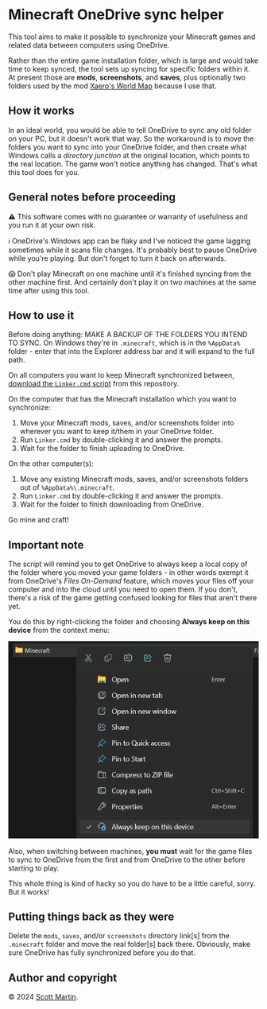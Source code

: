 # Minecraft OneDrive sync helper

This tool aims to make it possible to synchronize your Minecraft games and
related data between computers using OneDrive. 

Rather than the entire game installation folder, which is large and would take
time to keep synced, the tool sets up syncing for specific folders within it. At
present those are **mods**, **screenshots**, and **saves**, plus optionally two
folders used by the mod [Xaero's World Map](https://chocolateminecraft.com/worldmap.php)
because I use that.

## How it works
In an ideal world, you would be able to tell OneDrive to sync any old folder on
your PC, but it doesn't work that way. So the workaround is to move the folders
you want to sync into your OneDrive folder, and then create what Windows calls a
_directory junction_ at the original location, which points to the real location.
The game won't notice anything has changed. That's what this tool does for you.

## General notes before proceeding

⚠️ This software comes with no guarantee or warranty of usefulness and you run 
it at your own risk.

ℹ️ OneDrive's Windows app can be flaky and I've noticed the game lagging
sometimes while it scans file changes. It's probably best to pause OneDrive
while you're playing. But don't forget to turn it back on afterwards.

😱 Don't play Minecraft on one machine until it's finished syncing from the
other machine first. And certainly don't play it on two machines at the same
time after using this tool.

## How to use it

Before doing anything: MAKE A BACKUP OF THE FOLDERS YOU INTEND TO SYNC. On
Windows they're in `.minecraft`, which is in the `%AppData%` folder - enter that
into the Explorer address bar and it will expand to the full path.

On all computers you want to keep Minecraft synchronized between, [download the
`Linker.cmd`
script](https://raw.githubusercontent.com/scottdotjs/tools/main/minecraft-onedrive/Linker.cmd)
from this repository.

On the computer that has the Minecraft installation which you want to synchronize:

1. Move your Minecraft mods, saves, and/or screenshots folder into wherever you want to keep it/them in your OneDrive folder.
2. Run `Linker.cmd` by double-clicking it and answer the prompts.
3. Wait for the folder to finish uploading to OneDrive.

On the other computer(s):

1. Move any existing Minecraft mods, saves, and/or screenshots folders out of `%AppData%\.minecraft`.
2. Run `Linker.cmd` by double-clicking it and answer the prompts.
3. Wait for the folder to finish downloading from OneDrive.

Go mine and craft!

## Important note

The script will remind you to get OneDrive to always keep a local copy of the
folder where you moved your game folders - in other words exempt it from OneDrive's
_Files On-Demand_ feature, which moves your files off your computer and into the
cloud until you need to open them. If you don't, there's a risk of the game
getting confused looking for files that aren't there yet.

You do this by right-clicking the folder and choosing **Always keep
on this device** from the context menu:

![Screenshot of folder context menu with "Always keep on this device" selected](https://raw.githubusercontent.com/scottdotjs/tools/main/minecraft-onedrive/always_keep.png)

Also, when switching between machines, **you must** wait for the game files to
sync to OneDrive from the first and from OneDrive to the other before starting
to play.

This whole thing is kind of hacky so you do have to be a little careful, sorry.
But it works!

## Putting things back as they were

Delete the `mods`, `saves`, and/or `screenshots` directory link[s] from the
`.minecraft` folder and move the real folder[s] back there. Obviously, make
sure OneDrive has fully synchronized before you do that.

## Author and copyright

©️ 2024 [Scott Martin](https://github.com/scottdotjs/).